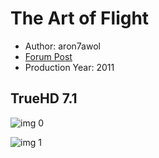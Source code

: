 # The Art of Flight

* Author: aron7awol
* [Forum Post](https://www.avsforum.com/threads/bass-eq-for-filtered-movies.2995212/post-57907066)
* Production Year: 2011

## TrueHD 7.1

![img 0](https://i.imgur.com/4zQ4t7q.jpg)

![img 1](https://i.imgur.com/1lNNktX.jpg)


